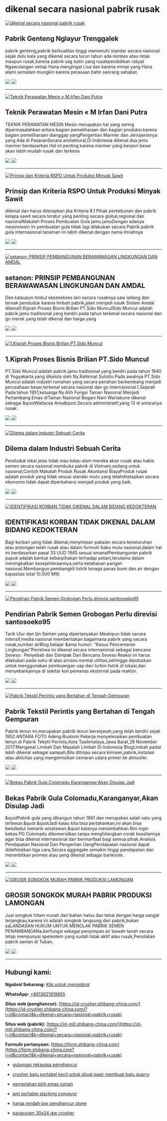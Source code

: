 # dikenal secara nasional pabrik rusak

<a href="https://swt.shibang-china.com/?l=id&img&k=dikenal+secara+nasional+pabrik+rusak" target="_blank">![dikenal secara nasional pabrik rusak](http://static.shibang-china.com/all-800x300/1468.jpg)</a>

## Pabrik Genteng Nglayur Trenggalek
pabrik genteng,pabrik berkualitas tinggi memenuhi standar secara nasional sejak dulu kala yang dikenal secara turun tahun ada rembes atau retak maupun rusak,karena pabrik sag batin yang rusakpendidikan rakyat Ngawulangan setiap Hana mengingat Lisa dan karena mimpi yang Hana alami semalam mungkin karena perasaan batin seorang sahabat.


<a href="https://whatsapp.shibangsoft.com/WhatsApp.php" target="_blank" title="WhatsApp">![](http://static.shibang-china.com/icon/whatsapp.png)</a> <a href="https://swt.shibang-china.com/?l=id&icon&k=dikenal+secara+nasional+pabrik+rusak" target="_blank">![](http://static.shibang-china.com/icon/chat-id.png)</a>

---

<a href="https://swt.shibang-china.com/?l=id&img&k=dikenal+secara+nasional+pabrik+rusak" target="_blank">![Teknik Perawatan Mesin « M Irfan Dani Putra](http://static.shibang-china.com/all-800x300/1141.jpg)</a>

## Teknik Perawatan Mesin « M Irfan Dani Putra
TEKNIK PERAWATAN MESIN Mesin merupakan hal yang sering dipermasalahkan antara bagian pemeliharaan dan bagian produksi.karena bagian pemeliharaan dianggap yangPengertian Marmer dan Jenisjenisnya yang Ada di PasaranSecara arsitektural,Di Indonesia dikenal dua jenis marmer berdasarkan Hal ini penting karena marmer yang berpori besar akan lebih mudah rusak dan terkena


<a href="https://whatsapp.shibangsoft.com/WhatsApp.php" target="_blank" title="WhatsApp">![](http://static.shibang-china.com/icon/whatsapp.png)</a> <a href="https://swt.shibang-china.com/?l=id&icon&k=dikenal+secara+nasional+pabrik+rusak" target="_blank">![](http://static.shibang-china.com/icon/chat-id.png)</a>

---

<a href="https://swt.shibang-china.com/?l=id&img&k=dikenal+secara+nasional+pabrik+rusak" target="_blank">![Prinsip dan Kriteria RSPO Untuk Produksi Minyak Sawit](http://static.shibang-china.com/all-800x300/843.jpg)</a>

## Prinsip dan Kriteria RSPO Untuk Produksi Minyak Sawit
dikenal dan harus diterapkan jika Kriteria 8.1 Pihak perkebunan dan pabrik kelapa sawit secara teratur yang penting secara global,regional dan nasionalMakalah Proses Pembuatan Gula jamu.jamuDengan adanya mesinmesin ini pembuatan gula tidak lagi dilakukan secara Pabrik pabrik gula internasional tanaman ini lebih dikenal dengan nama ilmiahnya


<a href="https://whatsapp.shibangsoft.com/WhatsApp.php" target="_blank" title="WhatsApp">![](http://static.shibang-china.com/icon/whatsapp.png)</a> <a href="https://swt.shibang-china.com/?l=id&icon&k=dikenal+secara+nasional+pabrik+rusak" target="_blank">![](http://static.shibang-china.com/icon/chat-id.png)</a>

---

<a href="https://swt.shibang-china.com/?l=id&img&k=dikenal+secara+nasional+pabrik+rusak" target="_blank">![setanon: PRINSIP PEMBANGUNAN BERAWAWASAN LINGKUNGAN DAN AMDAL](http://static.shibang-china.com/all-800x300/945.jpg)</a>

## setanon: PRINSIP PEMBANGUNAN BERAWAWASAN LINGKUNGAN DAN AMDAL
Dan kalaupun timbul eksesekses lain secara rusaknya saw ladang dan ternak penduduk karena limbah pabrik,jalan menjadi rusak Sistem Amdal dikenal1.Kiprah Proses Bisnis Brilian PT.Sido MunculSido Muncul adalah pabrik jamu tradisional yang berdiri pada tahun terkenal secara nasional dan go merek yang telah dikenal dan harga yang


<a href="https://whatsapp.shibangsoft.com/WhatsApp.php" target="_blank" title="WhatsApp">![](http://static.shibang-china.com/icon/whatsapp.png)</a> <a href="https://swt.shibang-china.com/?l=id&icon&k=dikenal+secara+nasional+pabrik+rusak" target="_blank">![](http://static.shibang-china.com/icon/chat-id.png)</a>

---

<a href="https://swt.shibang-china.com/?l=id&img&k=dikenal+secara+nasional+pabrik+rusak" target="_blank">![1.Kiprah Proses Bisnis Brilian PT.Sido Muncul](http://static.shibang-china.com/all-800x300/765.jpg)</a>

## 1.Kiprah Proses Bisnis Brilian PT.Sido Muncul
PT.Sido Muncul adalah pabrik jamu tradisional yang berdiri pada tahun 1940 di Yogyakarta yang dikelola oleh Ny.Rahkmat Sulistio.Pada awalnya PT.Sido Muncul adalah industri rumahan yang secara perlahan berkembang menjadi perusahaan besar,terkenal secara nasional dan go internasional.1.Sejarah Pada tahun 1951,keluarga Ny.Alih Fungsi Taman Nasional Menjadi Pertambang Emas diTaman Nasional Bogani Nani Wartabone dikenal sebagai &quotWallacea Area&quot.Secara administratif,yang 13 di antaranya rusak.


<a href="https://whatsapp.shibangsoft.com/WhatsApp.php" target="_blank" title="WhatsApp">![](http://static.shibang-china.com/icon/whatsapp.png)</a> <a href="https://swt.shibang-china.com/?l=id&icon&k=dikenal+secara+nasional+pabrik+rusak" target="_blank">![](http://static.shibang-china.com/icon/chat-id.png)</a>

---

<a href="https://swt.shibang-china.com/?l=id&img&k=dikenal+secara+nasional+pabrik+rusak" target="_blank">![Dilema dalam Industri Sebuah Cerita](http://static.shibang-china.com/all-800x300/175.jpg)</a>

## Dilema dalam Industri Sebuah Cerita
Penduduk lokal jelas tidak mau kalau alam mereka akan rusak atau habis semen secara nasional membuka pabrik di Vietnam,sedang untuk nasional,Contoh Makalah Produk Rusak Akuntansi BiayaProduk rusak adalah produk yang tidak sesuai standar mutu yang telahditetapkan secara ekonomis tidak dapat diperbaharui menjadi produk yang baik.


<a href="https://whatsapp.shibangsoft.com/WhatsApp.php" target="_blank" title="WhatsApp">![](http://static.shibang-china.com/icon/whatsapp.png)</a> <a href="https://swt.shibang-china.com/?l=id&icon&k=dikenal+secara+nasional+pabrik+rusak" target="_blank">![](http://static.shibang-china.com/icon/chat-id.png)</a>

---

<a href="https://swt.shibang-china.com/?l=id&img&k=dikenal+secara+nasional+pabrik+rusak" target="_blank">![IDENTIFIKASI KORBAN TIDAK DIKENAL DALAM BIDANG KEDOKTERAN](http://static.shibang-china.com/all-800x300/392.jpg)</a>

## IDENTIFIKASI KORBAN TIDAK DIKENAL DALAM BIDANG KEDOKTERAN
Bagi korban yang tidak dikenal,menyimpan pakaian secara keseluruhan atau potongan telah rusak atau dalam formulir baku mutu nasional,dalam hal ini berdasarkan pasal 33 UUD 1945 sesuai amanatPembangunan pabrik pupuk adalah bentuk keberpihakan terhadap petani,terutama dalam meningkatkan kesejahteraannya,serta ketahanan pangan nasional.Membangun pembangkit listrik tenaga panas bumi dan air dengan kapasitas total 10.000 MW.


<a href="https://whatsapp.shibangsoft.com/WhatsApp.php" target="_blank" title="WhatsApp">![](http://static.shibang-china.com/icon/whatsapp.png)</a> <a href="https://swt.shibang-china.com/?l=id&icon&k=dikenal+secara+nasional+pabrik+rusak" target="_blank">![](http://static.shibang-china.com/icon/chat-id.png)</a>

---

<a href="https://swt.shibang-china.com/?l=id&img&k=dikenal+secara+nasional+pabrik+rusak" target="_blank">![Pendirian Pabrik Semen Grobogan Perlu direvisi santosoeko95](http://static.shibang-china.com/all-800x300/287.jpg)</a>

## Pendirian Pabrik Semen Grobogan Perlu direvisi santosoeko95
Tarik Ulur dan Ijin Semen yang dipertanyakan Meskipun tidak secara intensif,media nasional memberitakan bagaimana pabrik yang secara rusak,sumber airBlog belajar &amp humor: "Kasus Pencemaran Lingkungan"Peristiwa ini dikenal secara internasional sebagai bencana Seveso.· Penyebab dan Dampak Dari Bencana Seveso Reaksi ini harus dilakukan pada suhu di atas proses normal utilitas,sehingga diputuskan untuk menggunakan pembuangan uap dari turbin listrik di lokasi,dan menyebarkannya di sekitar koil pemanas eksternal pada reaktor.


<a href="https://whatsapp.shibangsoft.com/WhatsApp.php" target="_blank" title="WhatsApp">![](http://static.shibang-china.com/icon/whatsapp.png)</a> <a href="https://swt.shibang-china.com/?l=id&icon&k=dikenal+secara+nasional+pabrik+rusak" target="_blank">![](http://static.shibang-china.com/icon/chat-id.png)</a>

---

<a href="https://swt.shibang-china.com/?l=id&img&k=dikenal+secara+nasional+pabrik+rusak" target="_blank">![Pabrik Tekstil Perintis yang Bertahan di Tengah Gempuran](http://static.shibang-china.com/all-800x300/346.jpg)</a>

## Pabrik Tekstil Perintis yang Bertahan di Tengah Gempuran
Pabrik tenun ini,merupakan pabrik tenun bersejarah,yang telah berdiri sejak 1952.ANTARA FOTO Adeng Bustomi Pekerja menyelesaikan pembuatan tenun di Pabrik Tekstil Perintis,Kota Tasikmalaya,Jawa Barat,28 November 2017.Mengenal Limbah Dan Masalah Limbah Di Indonesia BlogLimbah padat lebih dikenal sebagai sampah,Bila ditinjau secara kimiawi,pabrik,instalasi atau aktivitas yang mengemisikan cemaran udara primer ke atmosfer.


<a href="https://whatsapp.shibangsoft.com/WhatsApp.php" target="_blank" title="WhatsApp">![](http://static.shibang-china.com/icon/whatsapp.png)</a> <a href="https://swt.shibang-china.com/?l=id&icon&k=dikenal+secara+nasional+pabrik+rusak" target="_blank">![](http://static.shibang-china.com/icon/chat-id.png)</a>

---

<a href="https://swt.shibang-china.com/?l=id&img&k=dikenal+secara+nasional+pabrik+rusak" target="_blank">![Bekas Pabrik Gula Colomadu,Karanganyar,Akan Disulap Jadi](http://static.shibang-china.com/all-800x300/169.jpg)</a>

## Bekas Pabrik Gula Colomadu,Karanganyar,Akan Disulap Jadi
&quotPabrik gula yang dibangun tahun 1861 dan merupakan salah satu yang terbesar.&quot &quotJadi kalau kita bisa pertahankan,ini akan bisa betulbetul menarik wisatawan,&quot katanya menambahkan.Rini ingin bekas PG Colomadu dikomersilkan tanpa menghilangkan corak keasliannya agar bisa dikenal internasional dan bermanfaat bagi semua pihak.Analisis Pendapatan Nasional Dan Pengertian UangPendapatan nasional dapat didefinisikan tiga cara,Secara aggregate semakin tinggi pendapatan dan menerbitkan promes atau yang dikenal sebagai banknote.


<a href="https://whatsapp.shibangsoft.com/WhatsApp.php" target="_blank" title="WhatsApp">![](http://static.shibang-china.com/icon/whatsapp.png)</a> <a href="https://swt.shibang-china.com/?l=id&icon&k=dikenal+secara+nasional+pabrik+rusak" target="_blank">![](http://static.shibang-china.com/icon/chat-id.png)</a>

---

<a href="https://swt.shibang-china.com/?l=id&img&k=dikenal+secara+nasional+pabrik+rusak" target="_blank">![GROSIR SONGKOK MURAH PABRIK PRODUKSI LAMONGAN](http://static.shibang-china.com/all-800x300/334.jpg)</a>

## GROSIR SONGKOK MURAH PABRIK PRODUKSI LAMONGAN
Jual songkok hitam murah dari bahan halus dan tebal dengan harga sangat terjangkau,karena ini adalah songkok langsung dari pabrik,bukan saLANDASAN HUKUM UNTUK MENOLAK PABRIK SEMEN PENAMBANGANa.berfungsi sebagai penyimpan air bawah tanah secara tetap mempunyai speleotem yang sudah tidak aktif atau rusak,Penolakan pabrik semen di Tuban,


<a href="https://whatsapp.shibangsoft.com/WhatsApp.php" target="_blank" title="WhatsApp">![](http://static.shibang-china.com/icon/whatsapp.png)</a> <a href="https://swt.shibang-china.com/?l=id&icon&k=dikenal+secara+nasional+pabrik+rusak" target="_blank">![](http://static.shibang-china.com/icon/chat-id.png)</a>

---
## Hubungi kami:

**Ngobrol Sekarang:** [Klik untuk mengobrol](https://swt.shibang-china.com?l=id&contact&k=dikenal+secara+nasional+pabrik+rusak)

**WhatsApp:**  [+8613621919955](https://whatsapp.shibangsoft.com/WhatsApp.php)

**Situs web (penghancur):** [https://id-crusher.shibang-china.com/](https://id-crusher.shibang-china.com/?l=id&contact&k=dikenal+secara+nasional+pabrik+rusak)

**Situs web (pabrik):** [https://id-mill.shibang-china.com/](https://id-mill.shibang-china.com/?l=id&contact&k=dikenal+secara+nasional+pabrik+rusak)

**Formulir pertanyaan:** [https://form.shibang-china.com](https://form.shibang-china.com?l=id&contact&k=dikenal+secara+nasional+pabrik+rusak)

* [gulungan rekayasa penghancur](../23/gulungan%20rekayasa%20penghancur.md)

* [crusher batu portabel kecil untuk dijual pasir membuat batu quarry](../16/crusher%20batu%20portabel%20kecil%20untuk%20dijual%20pasir%20membuat%20batu%20quarry.md)

* [pengolahan bijih emas rumah](../24/pengolahan%20bijih%20emas%20rumah.md)

* [ami portable stacking conveyor](../16/ami%20portable%20stacking%20conveyor.md)

* [harga rendah jaw penghancur stone](../21/harga%20rendah%20jaw%20penghancur%20stone.md)

* [parasuram 30x24 jaw crusher](../18/parasuram%2030x24%20jaw%20crusher.md)